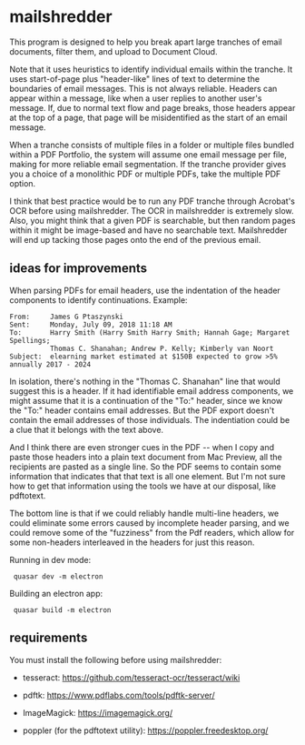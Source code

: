 # mailshredder

This program is designed to help you break apart large tranches of email documents, filter them, and upload to Document Cloud.

Note that it uses heuristics to identify individual emails within the tranche.  It uses start-of-page plus "header-like" lines
of text to determine the boundaries of email messages.  This is not always reliable.  Headers can appear within a message,
like when a user replies to another user's message.  If, due to normal text flow and page breaks, those headers appear at the
top of a page, that page will be misidentified as the start of an email message.

When a tranche consists of multiple files in a folder or multiple files bundled within a PDF Portfolio, the system will
assume one email message per file, making for more reliable email segmentation.  If the tranche provider gives you a choice
of a monolithic PDF or multiple PDFs, take the multiple PDF option.

I think that best practice would be to run any PDF tranche through Acrobat's OCR before using mailshredder.  The 
OCR in mailshredder is extremely slow.  Also, you might think that a given PDF is searchable, but then random pages
within it might be image-based and have no searchable text.  Mailshredder will end up tacking those pages onto the
end of the previous email.

## ideas for improvements

When parsing PDFs for email headers, use the indentation of the header components to identify continuations.
Example:

```
From:     James G Ptaszynski
Sent:     Monday, July 09, 2018 11:18 AM
To:       Harry Smith (Harry Smith Harry Smith; Hannah Gage; Margaret Spellings; 
          Thomas C. Shanahan; Andrew P. Kelly; Kimberly van Noort
Subject:  elearning market estimated at $150B expected to grow >5% annually 2017 - 2024
```

In isolation, there's nothing in the "Thomas C. Shanahan" line that would suggest this is a header.  If it had
identifiable email address components, we might assume that it is a continuation of the "To:" header, since
we know the "To:" header contains email addresses.  But the PDF export doesn't contain the email addresses
of those individuals.  The indentiation could be a clue that it belongs with the text above.

And I think there are even stronger cues in the PDF -- when I copy and paste those headers into a plain
text document from Mac Preview, all the recipients are pasted as a single line.  So the PDF seems to contain
some information that indicates that that text is all one element. But I'm not sure how to get that 
information using the tools we have at our disposal, like pdftotext.

The bottom line is that if we could reliably handle multi-line headers, we could eliminate some errors caused
by incomplete header parsing, and we could remove some of the "fuzziness" from the Pdf readers, which allow
for some non-headers interleaved in the headers for just this reason.


Running in dev mode:

```
 quasar dev -m electron
```

Building an electron app:

```
 quasar build -m electron
```


## requirements

You must install the following before using mailshredder:

* tesseract: https://github.com/tesseract-ocr/tesseract/wiki

* pdftk: https://www.pdflabs.com/tools/pdftk-server/

* ImageMagick: https://imagemagick.org/

* poppler (for the pdftotext utility): https://poppler.freedesktop.org/

